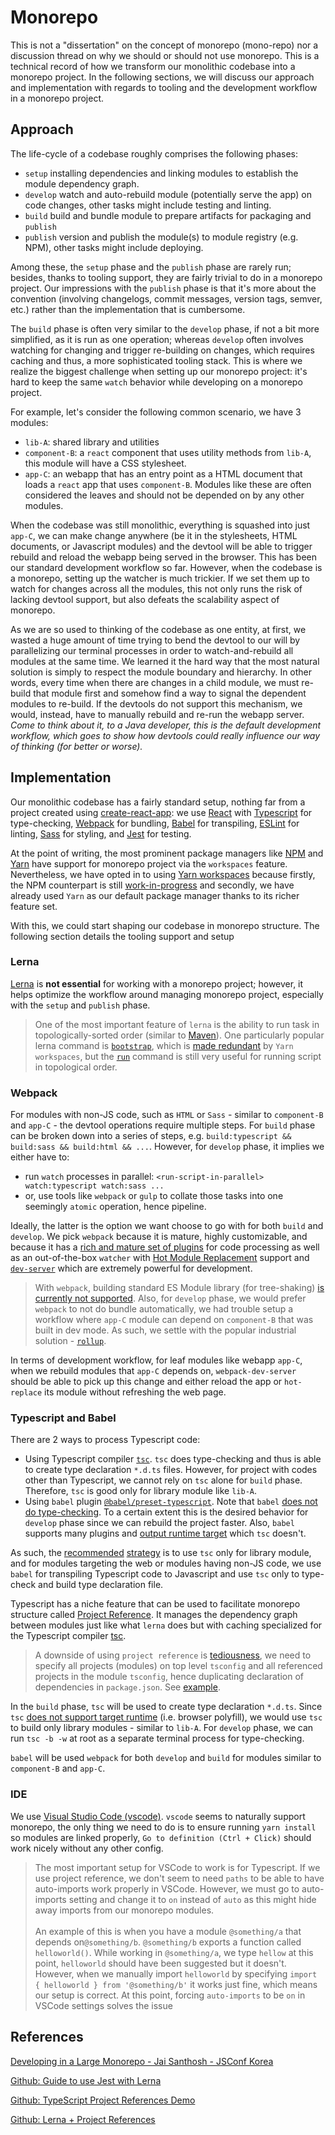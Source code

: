 # Monorepo

This is not a "dissertation" on the concept of monorepo (mono-repo) nor a discussion thread on why we should or should not use monorepo. This is a technical record of how we transform our monolithic codebase into a monorepo project. In the following sections, we will discuss our approach and implementation with regards to tooling and the development workflow in a monorepo project.

## Approach

The life-cycle of a codebase roughly comprises the following phases:

- `setup` installing dependencies and linking modules to establish the module dependency graph.
- `develop` watch and auto-rebuild module (potentially serve the app) on code changes, other tasks might include testing and linting.
- `build` build and bundle module to prepare artifacts for packaging and `publish`
- `publish` version and publish the module(s) to module registry (e.g. NPM), other tasks might include deploying.

Among these, the `setup` phase and the `publish` phase are rarely run; besides, thanks to tooling support, they are fairly trivial to do in a monorepo project. Our impressions with the `publish` phase is that it's more about the convention (involving changelogs, commit messages, version tags, semver, etc.) rather than the implementation that is cumbersome.

The `build` phase is often very similar to the `develop` phase, if not a bit more simplified, as it is run as one operation; whereas `develop` often involves watching for changing and trigger re-building on changes, which requires caching and thus, a more sophisticated tooling stack. This is where we realize the biggest challenge when setting up our monorepo project: it's hard to keep the same `watch` behavior while developing on a monorepo project.

For example, let's consider the following common scenario, we have 3 modules:

- `lib-A`: shared library and utilities
- `component-B`: a `react` component that uses utility methods from `lib-A`, this module will have a CSS stylesheet.
- `app-C`: an webapp that has an entry point as a HTML document that loads a `react` app that uses `component-B`. Modules like these are often considered the leaves and should not be depended on by any other modules.

When the codebase was still monolithic, everything is squashed into just `app-C`, we can make change anywhere (be it in the stylesheets, HTML documents, or Javascript modules) and the devtool will be able to trigger rebuild and reload the webapp being served in the browser. This has been our standard development workflow so far. However, when the codebase is a monorepo, setting up the watcher is much trickier. If we set them up to watch for changes across all the modules, this not only runs the risk of lacking devtool support, but also defeats the scalability aspect of monorepo.

As we are so used to thinking of the codebase as one entity, at first, we wasted a huge amount of time trying to bend the devtool to our will by parallelizing our terminal processes in order to watch-and-rebuild all modules at the same time. We learned it the hard way that the most natural solution is simply to respect the module boundary and hierarchy. In other words, every time when there are changes in a child module, we must re-build that module first and somehow find a way to signal the dependent modules to re-build. If the devtools do not support this mechanism, we would, instead, have to manually rebuild and re-run the webapp server. _Come to think about it, to a Java developer, this is the default development workflow, which goes to show how devtools could really influence our way of thinking (for better or worse)._

## Implementation

Our monolithic codebase has a fairly standard setup, nothing far from a project created using [create-react-app](https://create-react-app.dev/): we use [React](https://reactjs.org/) with [Typescript](https://www.typescriptlang.org/) for type-checking, [Webpack](https://webpack.js.org/) for bundling, [Babel](https://babeljs.io/) for transpiling, [ESLint](https://eslint.org/) for linting, [Sass](https://sass-lang.com/) for styling, and [Jest](https://jestjs.io/) for testing.

At the point of writing, the most prominent package managers like [NPM](https://docs.npmjs.com/cli/v6/commands/npm) and [Yarn](https://yarnpkg.com/package/yarn) have support for monorepo project via the `workspaces` feature. Nevertheless, we have opted in to using [Yarn workspaces](https://classic.yarnpkg.com/en/docs/workspaces/) because firstly, the NPM counterpart is still [work-in-progress](https://docs.npmjs.com/cli/v7/using-npm/workspaces) and secondly, we have already used `Yarn` as our default package manager thanks to its richer feature set.

With this, we could start shaping our codebase in monorepo structure. The following section details the tooling support and setup

### Lerna

[Lerna](https://lerna.js.org/) is **not essential** for working with a monorepo project; however, it helps optimize the workflow around managing monorepo project, especially with the `setup` and `publish` phase.

> One of the most important feature of `lerna` is the ability to run task in topologically-sorted order (similar to [Maven](https://maven.apache.org/)). One particularly popular lerna command is [`bootstrap`](https://github.com/lerna/lerna/tree/main/commands/bootstrap), which is [made redundant](https://github.com/lerna/lerna/issues/1308#issuecomment-370848535) by `Yarn workspaces`, but the [`run`](https://github.com/lerna/lerna/tree/main/commands/run) command is still very useful for running script in topological order.

### Webpack

For modules with non-JS code, such as `HTML` or `Sass` - similar to `component-B` and `app-C` - the devtool operations require multiple steps. For `build` phase can be broken down into a series of steps, e.g. `build:typescript && build:sass && build:html && ...`. However, for `develop` phase, it implies we either have to:

- run `watch` processes in parallel: `<run-script-in-parallel> watch:typescript watch:sass ...`
- or, use tools like `webpack` or `gulp` to collate those tasks into one seemingly `atomic` operation, hence pipeline.

Ideally, the latter is the option we want choose to go with for both `build` and `develop`. We pick `webpack` because it is mature, highly customizable, and because it has a [rich and mature set of plugins](https://webpack.js.org/plugins/) for code processing as well as an out-of-the-box `watcher` with [Hot Module Replacement](https://webpack.js.org/concepts/hot-module-replacement/) support and [`dev-server`](https://webpack.js.org/configuration/dev-server/) which are extremely powerful for development.

> With `webpack`, building standard ES Module library (for tree-shaking) [is currently not supported](https://github.com/webpack/webpack/issues/2933). Also, for `develop` phase, we would prefer `webpack` to not do bundle automatically, we had trouble setup a workflow where `app-C` module can depend on `component-B` that was built in dev mode. As such, we settle with the popular industrial solution - [`rollup`](https://rollupjs.org/guide/en/).

In terms of development workflow, for leaf modules like webapp `app-C`, when we rebuild modules that `app-C` depends on, `webpack-dev-server` should be able to pick up this change and either reload the app or `hot-replace` its module without refreshing the web page.

### Typescript and Babel

There are 2 ways to process Typescript code:

- Using Typescript compiler [`tsc`](https://www.typescriptlang.org/docs/handbook/compiler-options.html). `tsc` does type-checking and thus is able to create type declaration `*.d.ts` files. However, for project with codes other than Typescript, we cannot rely on `tsc` alone for `build` phase. Therefore, `tsc` is good only for library module like `lib-A`.
- Using `babel` plugin [`@babel/preset-typescript`](https://babeljs.io/docs/en/babel-preset-typescript). Note that `babel` [does not do type-checking](https://babeljs.io/docs/en/#type-annotations-flow-and-typescript). To a certain extent this is the desired behavior for `develop` phase since we can rebuild the project faster. Also, `babel` supports many plugins and [output runtime target](https://www.google.com/search?q=typescript+support+target+runtime&rlz=1C5CHFA_enUS781US781&oq=typescript+support+target+runtime&aqs=chrome..69i57j33i160.8648j0j1&sourceid=chrome&ie=UTF-8) which `tsc` doesn't.

As such, the [recommended](https://www.typescriptlang.org/docs/handbook/babel-with-typescript.html) [strategy](https://github.com/microsoft/TypeScript-Babel-Starter) is to use `tsc` only for library module, and for modules targeting the web or modules having non-JS code, we use `babel` for transpiling Typescript code to Javascript and use `tsc` only to type-check and build type declaration file.

Typescript has a niche feature that can be used to facilitate monorepo structure called [Project Reference](https://www.typescriptlang.org/docs/handbook/project-references.html). It manages the dependency graph between modules just like what `lerna` does but with caching specialized for the Typescript compiler [tsc](https://www.typescriptlang.org/docs/handbook/compiler-options.html).

> A downside of using `project reference` is [tediousness](https://github.com/microsoft/TypeScript/issues/25376), we need to specify all projects (modules) on top level `tsconfig` and all referenced projects in the module `tsconfig`, hence duplicating declaration of dependencies in `package.json`. See [example](https://github.com/RyanCavanaugh/learn-a).

In the `build` phase, `tsc` will be used to create type declaration `*.d.ts`. Since `tsc` [does not support target runtime](https://github.com/microsoft/TypeScript/issues/19183) (i.e. browser polyfill), we would use `tsc` to build only library modules - similar to `lib-A`. For `develop` phase, we can run `tsc -b -w` at root as a separate terminal process for type-checking.

`babel` will be used `webpack` for both `develop` and `build` for modules similar to `component-B` and `app-C`.

### IDE

We use [Visual Studio Code (vscode)](https://code.visualstudio.com/). `vscode` seems to naturally support monorepo, the only thing we need to do is to ensure running `yarn install` so modules are linked properly, `Go to definition (Ctrl + Click)` should work nicely without any other config.

> The most important setup for VSCode to work is for Typescript. If we use project reference, we don't seem to need `paths` to be able to have auto-imports work properly in VSCode. However, we must go to auto-imports setting and change it to `on` instead of `auto` as this might hide away imports from our monorepo modules.<br/><br/>An example of this is when you have a module `@something/a` that depends on`@something/b`. `@something/b` exports a function called `helloworld()`. While working in `@something/a`, we type `hellow` at this point, `helloworld` should have been suggested but it doesn't. However, when we manually import `helloworld` by specifying `import { helloworld } from '@something/b'` it works just fine, which means our setup is correct. At this point, forcing `auto-imports` to be `on` in VSCode settings solves the issue

## References

[Developing in a Large Monorepo - Jai Santhosh - JSConf Korea](https://www.youtube.com/watch?v=pTi0MQbD7No)

[Github: Guide to use Jest with Lerna](https://github.com/facebook/jest/issues/3112)

[Github: TypeScript Project References Demo](https://github.com/RyanCavanaugh/project-references-demo)

[Github: Lerna + Project References](https://github.com/RyanCavanaugh/learn-a)
